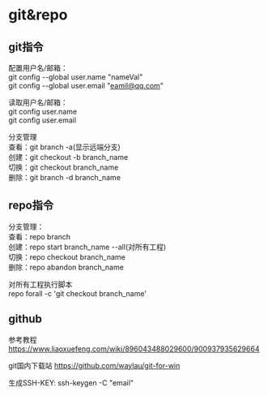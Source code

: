 # git&repo    

## git指令  

配置用户名/邮箱：  
git config --global user.name "nameVal"  
git config --global user.email "eamil@qq.com"  

读取用户名/邮箱：  
git config user.name  
git config user.email  

分支管理    
查看：git branch -a(显示远端分支)   
创建：git checkout -b branch_name   
切换：git checkout branch_name  
删除：git branch -d branch_name 

## repo指令
分支管理：  
查看：repo branch   
创建：repo start branch_name --all(对所有工程)  
切换：repo checkout branch_name  
删除：repo abandon branch_name  

对所有工程执行脚本  
repo forall -c 'git checkout branch_name'  

## github  
参考教程 <https://www.liaoxuefeng.com/wiki/896043488029600/900937935629664>

git国内下载站 <https://github.com/waylau/git-for-win>

生成SSH-KEY: ssh-keygen -C "email"


